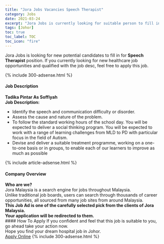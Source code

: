 ```yaml
---
title: "Jora Jobs Vacancies Speech Therapist" 
category: Jobs 
date: 2021-03-24 
excerpt: "Jora Jobs is currently looking for suitable person to fill in the Speech Therapist which positioned at Johor" 
tags: [Johor] 
toc: true 
toc_label: TOC 
toc_icon: "fire" 
--- 
```


<p>Jora Jobs is looking for new potential candidates to fill in for <b>Speech Therapist</b> position. If you currently looking for new healthcare job opportunities and qualified with the job desc, feel free to apply this job.
</p>{% include 300-adsense.html %} 
<div><div><h4>Job Description</h4></div><div><div><span><div><div><strong>Tadika Pintar As Soffiyah</strong></div><div><strong>Job Description:</strong></div><ul><li>Identify the speech and communication difficulty or disorder.</li><li>Assess the cause and nature of the problem.</li><li>To follow the standard working hours of the school day. You will be expected to deliver a social thinking program. You will be expected to work with a range of learning challenges from MLD to PD with particular focus in the field of Autism.</li><li>Devise and deliver a suitable treatment programme, working on a one-to-one basis or in groups, to enable each of our learners to improve as much as possible</li></ul></div></span></div></div></div> 
{% include article-adsense.html %} 
<div><div><h4>Company Overview</h4></div><div><div><span><div><div>
<strong>Who are we?</strong></div>
<div>
	Jora Malaysia is a search engine for jobs throughout Malaysia.<br>
	Unlike traditional job boards, users can search through thousands of career opportunities, all sourced from many job sites from around Malaysia.&#160;</div>
<div>
<div>
<strong>This Job Ad is one of the carefully selected pick from the clients of Jora Malaysia.</strong></div>
<div>
<strong>Your application will be redirected to them.</strong></div>
</div></div></span></div></div></div> 
#### How To Apply 
If you confident and feel that this job is suitable to you, go ahead take your action now. <br/> 
Hope you find your dream hospital job in Johor. <br/> 
<a href="https://www.jobstreet.com.my/en/job/speech-therapist-4515880?jobId=jobstreet-my-job-4515880" class="btn btn--warning" target="_blank" rel="nofollow noopenner">Apply Online</a> 
{% include 300-adsense.html %} 
